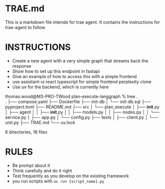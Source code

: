 # TRAE.md

This is a markdown file intende for trae agent. It contains the instructions for trae-agent to follow.

# INSTRUCTIONS
- Create a new agent with a very simple graph that streams back the response
- Show how to set up this endpoint in fastapi
- Give an example of how to access this with a simple frontend
- use assistant-ui react typescript for simple frontend perplexity clone
- Use uv for the backend, which is currently here

thomas.wood@M3-PRO-TWood plan-execute-langgraph % tree .           
.
├── compose.yaml
├── Dockerfile
├── init-db
│   └── init-db.sql
├── pyproject.toml
├── README.md
├── src
│   └── plan_execute
│       ├── __init__.py
│       ├── agent
│       │   ├── __init__.py
│       │   ├── models.py
│       │   ├── nodes.py
│       │   └── service.py
│       ├── app.py
│       └── config.py
├── tests
│   ├── client.py
│   └── unit.py
├── TRAE.md
└── uv.lock

6 directories, 16 files

# RULES
- Be prompt about it
- Think carefully and do it right
- Test frequently as you develop on the existing framework
- you run scripts with `uv run {script_name}.py`